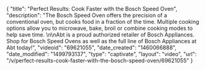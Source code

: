 {
    "title": "Perfect Results: Cook Faster with the Bosch Speed Oven",
    "description": "The Bosch Speed Oven offers the precision of a conventional oven, but cooks food in a fraction of the time. Multiple cooking options allow you to microwave, bake, broil or combine cooking modes to help save time. \n\nAbt is a proud authorized retailer of Bosch Appliances. Shop for Bosch Speed Ovens as well as the full line of Bosch Appliances at Abt today!",
    "videoid": "69621055",
    "date_created": "1460066888",
    "date_modified": "1499793137",
    "type": "captivate",
    "layout": "video",
    "url": "\/v\/perfect-results-cook-faster-with-the-bosch-speed-oven\/69621055"
}